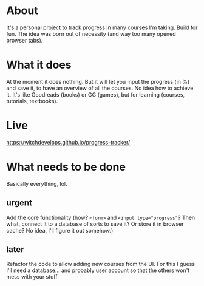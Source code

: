 # About
It's a personal project to track progress in many courses I'm taking. Build for fun. The idea was born out of necessity (and way too many opened browser tabs).

# What it does
At the moment it does nothing.
But it will let you input the progress (in %) and save it, to have an overview of all the courses. No idea how to achieve it.
It's like Goodreads (books) or GG (games), but for learning (courses, tutorials, textbooks).

# Live
https://witchdevelops.github.io/progress-tracker/

# What needs to be done
Basically everything, lol.
## urgent
Add the core functionality (how? `<form>` and `<input type="progress"`? Then what, connect it to a database of sorts to save it? Or store it in browser cache? No idea, I'll figure it out somehow.)
## later
Refactor the code to allow adding new courses from the UI. For this I guess I'll need a database... and probably user account so that the others won't mess with your stuff
